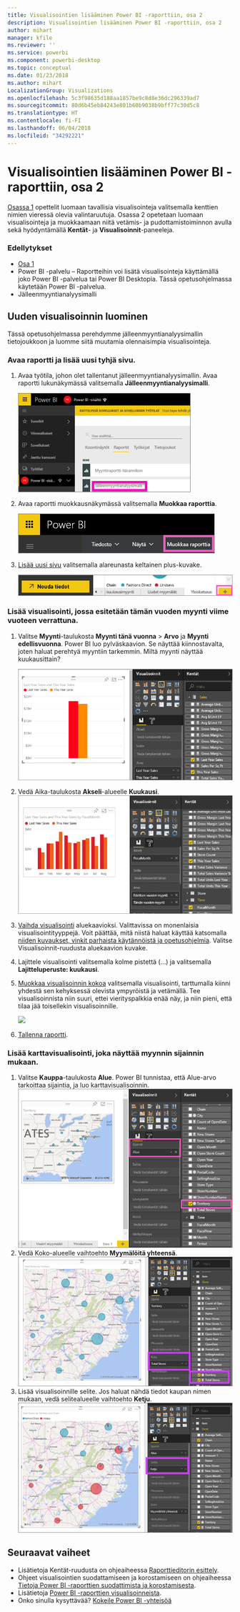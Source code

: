 ```yaml
---
title: Visualisointien lisääminen Power BI -raporttiin, osa 2
description: Visualisointien lisääminen Power BI -raporttiin, osa 2
author: mihart
manager: kfile
ms.reviewer: ''
ms.service: powerbi
ms.component: powerbi-desktop
ms.topic: conceptual
ms.date: 01/23/2018
ms.author: mihart
LocalizationGroup: Visualizations
ms.openlocfilehash: 5c3f98635d188aa1857be9c8d8e36dc296339ad7
ms.sourcegitcommit: 80d6b45eb84243e801b60b9038b9bff77c30d5c8
ms.translationtype: HT
ms.contentlocale: fi-FI
ms.lasthandoff: 06/04/2018
ms.locfileid: "34292221"
---
```

# <a name="part-2-add-visualizations-to-a-power-bi-report"></a>Visualisointien lisääminen Power BI -raporttiin, osa 2
[Osassa 1](power-bi-report-add-visualizations-ii.md) opettelit luomaan tavallisia visualisointeja valitsemalla kenttien nimien vieressä olevia valintaruutuja.  Osassa 2 opetetaan luomaan visualisointeja ja muokkaamaan niitä vetämis- ja pudottamistoiminnon avulla sekä hyödyntämällä **Kentät**- ja **Visualisoinnit**-paneeleja.

### <a name="prerequisites"></a>Edellytykset
- [Osa 1](power-bi-report-add-visualizations-ii.md)
- Power BI -palvelu – Raportteihin voi lisätä visualisointeja käyttämällä joko Power BI -palvelua tai Power BI Desktopia. Tässä opetusohjelmassa käytetään Power BI -palvelua. 
- Jälleenmyyntianalyysimalli

## <a name="create-a-new-visualization"></a>Uuden visualisoinnin luominen
Tässä opetusohjelmassa perehdymme jälleenmyyntianalyysimallin tietojoukkoon ja luomme siitä muutamia olennaisimpia visualisointeja.

### <a name="open-a-report-and-add-a-new-blank-page"></a>Avaa raportti ja lisää uusi tyhjä sivu.
1. Avaa työtila, johon olet tallentanut jälleenmyyntianalyysimallin. Avaa raportti lukunäkymässä valitsemalla **Jälleenmyyntianalyysimalli**.
   
   ![](media/power-bi-report-add-visualizations-ii/power-bi-open-report.png)
2. Avaa raportti muokkausnäkymässä valitsemalla **Muokkaa raporttia**.
   
   ![](media/power-bi-report-add-visualizations-ii/editreport1.png)
3. [Lisää uusi sivu](power-bi-report-add-page.md) valitsemalla alareunasta keltainen plus-kuvake.
   
   ![](media/power-bi-report-add-visualizations-ii/pbi_addreportpage.png)

### <a name="add-a-visualization-that-looks-at-this-years-sales-compared-to-last-year"></a>Lisää visualisointi, jossa esitetään tämän vuoden myynti viime vuoteen verrattuna.
1. Valitse **Myynti**-taulukosta **Myynti tänä vuonna** > **Arvo** ja **Myynti edellisvuonna**. Power BI luo pylväskaavion.  Se näyttää kiinnostavalta, joten haluat perehtyä myyntiin tarkemmin. Miltä myynti näyttää kuukausittain?  
   
   ![](media/power-bi-report-add-visualizations-ii/pbi_part2_4bnew.png)
2. Vedä Aika-taulukosta **Akseli**-alueelle **Kuukausi**.  
   ![](media/power-bi-report-add-visualizations-ii/pbi_part2_5newnew.png)
3. [Vaihda visualisointi](power-bi-report-change-visualization-type.md) aluekaavioksi.  Valittavissa on monenlaisia visualisointityyppejä. Voit päättää, mitä niistä haluat käyttää katsomalla [niiden kuvaukset, vinkit parhaista käytännöistä ja opetusohjelmia](power-bi-visualization-types-for-reports-and-q-and-a.md). Valitse Visualisoinnit-ruudusta aluekaavion kuvake.
4. Lajittele visualisointi valitsemalla kolme pistettä (...) ja valitsemalla **Lajitteluperuste: kuukausi**.
5. [Muokkaa visualisoinnin kokoa](power-bi-visualization-move-and-resize.md) valitsemalla visualisointi, tarttumalla kiinni yhdestä sen kehyksessä olevista ympyröistä ja vetämällä. Tee visualisoinnista niin suuri, ettei vierityspalkkia enää näy, ja niin pieni, että tilaa jää toisellekin visualisoinnille.
   
   ![](media/power-bi-report-add-visualizations-ii/pbi_part2_7b.png)
6. [Tallenna raportti](service-report-save.md).

### <a name="add-a-map-visualization-that-looks-at-sales-by-location"></a>Lisää karttavisualisointi, joka näyttää myynnin sijainnin mukaan.
1. Valitse **Kauppa**-taulukosta **Alue**. Power BI tunnistaa, että Alue-arvo tarkoittaa sijaintia, ja luo karttavisualisoinnin.  
   ![](media/power-bi-report-add-visualizations-ii/pbi_part2_8newnew.png)
2. Vedä Koko-alueelle vaihtoehto **Myymälöitä yhteensä**.  
   ![](media/power-bi-report-add-visualizations-ii/power-bi-add-visual-to-a-reportnew.png)
3. Lisää visualisoinnille selite.  Jos haluat nähdä tiedot kaupan nimen mukaan, vedä selitealueelle vaihtoehto **Ketju**.  
   ![](media/power-bi-report-add-visualizations-ii/power-bi-add-visual-to-a-report-3new.png)

## <a name="next-steps"></a>Seuraavat vaiheet
* Lisätietoja Kentät-ruudusta on ohjeaiheessa [Raporttieditorin esittely](service-the-report-editor-take-a-tour.md).   
* Ohjeet visualisointien suodattamiseen ja korostamiseen on ohjeaiheessa [Tietoja Power BI -raporttien suodattimista ja korostamisesta](power-bi-reports-filters-and-highlighting.md).  
* Lisätietoja [Power BI -raporttien visualisoinneista](power-bi-report-visualizations.md).  
* Onko sinulla kysyttävää? [Kokeile Power BI -yhteisöä](http://community.powerbi.com/)

